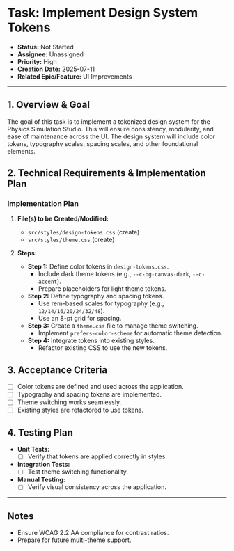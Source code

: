 # Task: Implement Design System Tokens

- **Status:** Not Started
- **Assignee:** Unassigned
- **Priority:** High
- **Creation Date:** 2025-07-11
- **Related Epic/Feature:** UI Improvements

---

## 1. Overview & Goal

The goal of this task is to implement a tokenized design system for the Physics Simulation Studio. This will ensure consistency, modularity, and ease of maintenance across the UI. The design system will include color tokens, typography scales, spacing scales, and other foundational elements.

## 2. Technical Requirements & Implementation Plan

### Implementation Plan

1. **File(s) to be Created/Modified:**
    - `src/styles/design-tokens.css` (create)
    - `src/styles/theme.css` (create)

2. **Steps:**
    - **Step 1:** Define color tokens in `design-tokens.css`.
      - Include dark theme tokens (e.g., `--c-bg-canvas-dark`, `--c-accent`).
      - Prepare placeholders for light theme tokens.
    - **Step 2:** Define typography and spacing tokens.
      - Use rem-based scales for typography (e.g., `12/14/16/20/24/32/48`).
      - Use an 8-pt grid for spacing.
    - **Step 3:** Create a `theme.css` file to manage theme switching.
      - Implement `prefers-color-scheme` for automatic theme detection.
    - **Step 4:** Integrate tokens into existing styles.
      - Refactor existing CSS to use the new tokens.

## 3. Acceptance Criteria

- [ ] Color tokens are defined and used across the application.
- [ ] Typography and spacing tokens are implemented.
- [ ] Theme switching works seamlessly.
- [ ] Existing styles are refactored to use tokens.

## 4. Testing Plan

- **Unit Tests:**
  - [ ] Verify that tokens are applied correctly in styles.
- **Integration Tests:**
  - [ ] Test theme switching functionality.
- **Manual Testing:**
  - [ ] Verify visual consistency across the application.

---

## Notes

- Ensure WCAG 2.2 AA compliance for contrast ratios.
- Prepare for future multi-theme support.
